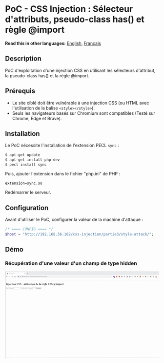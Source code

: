 # PoC - CSS Injection : Sélecteur d'attributs, pseudo-class has() et règle @import

__Read this in other languages:__ [English](README.md), [Français](README.fr.md)

## Description

PoC d'exploitation d'une injection CSS en utilisant les sélecteurs d'attribut, la pseudo-class has() et la règle @import.

## Prérequis

- Le site ciblé doit être vulnérable à une injection CSS (ou HTML avec l'utilisation de la balise `<style></style>`).
- Seuls les navigateurs basés sur Chromium sont compatibles (Testé sur Chrome, Edge et Brave).

## Installation

Le PoC nécessite l'installation de l'extension PECL `sync` :
```
$ apt-get update
$ apt-get install php-dev
$ pecl install sync
```

Puis, ajouter l'extension dans le fichier "php.ini" de PHP :
```
extension=sync.so
```

Redémarrer le serveur.

## Configuration

Avant d'utiliser le PoC, configurer la valeur de la machine d'attaque :

```PHP
/* ==== CONFIG ==== */
$host = "http://192.168.56.102/css-injection/partie3/style-attack/";
```

## Démo

### Récupération d'une valeur d'un champ de type hidden

![](https://github.com/Sharpforce/PoC-CSS-injection/blob/master/has-attribute-selectors-import/demo/has-attribute-selectors-import.gif)